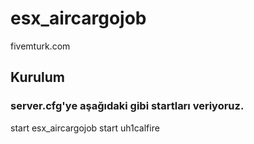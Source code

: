 # esx_aircargojob
fivemturk.com

## Kurulum

### server.cfg'ye aşağıdaki gibi startları veriyoruz.

start esx_aircargojob
start uh1calfire
